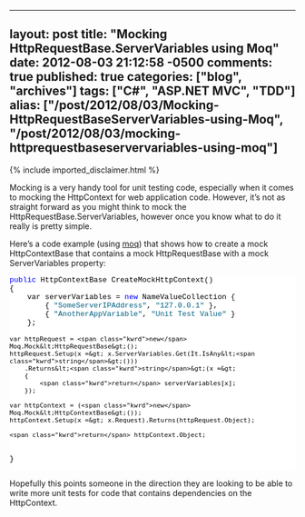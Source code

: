   ---
  layout: post
  title: "Mocking HttpRequestBase.ServerVariables using Moq"
  date: 2012-08-03 21:12:58 -0500
  comments: true
  published: true
  categories: ["blog", "archives"]
  tags: ["C#", "ASP.NET MVC", "TDD"]
  alias: ["/post/2012/08/03/Mocking-HttpRequestBaseServerVariables-using-Moq", "/post/2012/08/03/mocking-httprequestbaseservervariables-using-moq"]
  ---
<!-- more -->
{% include imported_disclaimer.html %}
<p>Mocking is a very handy tool for unit testing code, especially when it comes to mocking the HttpContext for web application code. However, it’s not as straight forward as you might think to mock the HttpRequestBase.ServerVariables, however once you know what to do it really is pretty simple.</p>  <p>Here’s a code example (using <a href="http://code.google.com/p/moq/">moq</a>) that shows how to create a mock HttpContextBase that contains a mock HttpRequestBase with a mock ServerVariables property:</p>  <pre class="csharpcode"><span class="kwrd">public</span> HttpContextBase CreateMockHttpContext()
{
    var serverVariables = <span class="kwrd">new</span> NameValueCollection {
        { <span class="str">&quot;SomeServerIPAddress&quot;</span>, <span class="str">&quot;127.0.0.1&quot;</span> },
        { <span class="str">&quot;AnotherAppVariable&quot;</span>, <span class="str">&quot;Unit Test Value&quot;</span> }
    };
 
    var httpRequest = <span class="kwrd">new</span> Moq.Mock&lt;HttpRequestBase&gt;();
    httpRequest.Setup(x =&gt; x.ServerVariables.Get(It.IsAny&lt;<span class="kwrd">string</span>&gt;()))
        .Returns&lt;<span class="kwrd">string</span>&gt;(x =&gt;
        {
            <span class="kwrd">return</span> serverVariables[x];
        });
 
    var httpContext = (<span class="kwrd">new</span> Moq.Mock&lt;HttpContextBase&gt;());
    httpContext.Setup(x =&gt; x.Request).Returns(httpRequest.Object);
 
    <span class="kwrd">return</span> httpContext.Object;
}</pre>
<style type="text/css">
.csharpcode, .csharpcode pre
{
	font-size: small;
	color: black;
	font-family: consolas, "Courier New", courier, monospace;
	background-color: #ffffff;
	/*white-space: pre;*/
}
.csharpcode pre { margin: 0em; }
.csharpcode .rem { color: #008000; }
.csharpcode .kwrd { color: #0000ff; }
.csharpcode .str { color: #006080; }
.csharpcode .op { color: #0000c0; }
.csharpcode .preproc { color: #cc6633; }
.csharpcode .asp { background-color: #ffff00; }
.csharpcode .html { color: #800000; }
.csharpcode .attr { color: #ff0000; }
.csharpcode .alt 
{
	background-color: #f4f4f4;
	width: 100%;
	margin: 0em;
}
.csharpcode .lnum { color: #606060; }</style>

<p>Hopefully this points someone in the direction they are looking to be able to write more unit tests for code that contains dependencies on the HttpContext.</p>
